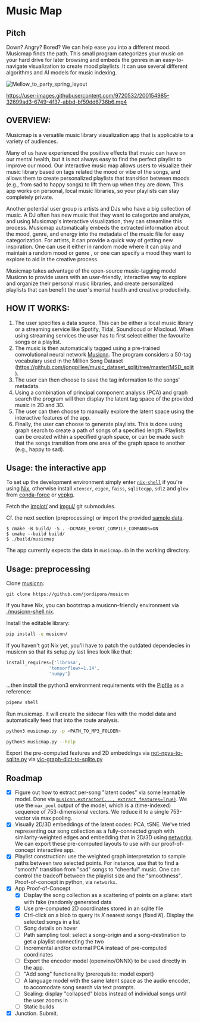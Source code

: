 # Music Map

## Pitch

Down? Angry? Bored? We can help ease you into a different mood. Musicmap finds the path. 
This small program categorizes your music on your hard drive for later browsing and embeds the genres in an easy-to-navigate visualization to create mood playlists.
It can use several different algorithms and AI models for music indexing.

![Mellow_to_party_spring_layout](https://user-images.githubusercontent.com/66002874/200176045-65ea2c53-d1eb-4dbc-bc0e-12f64214ccfa.png)


https://user-images.githubusercontent.com/9720532/200154985-32699ad3-6749-4f37-abbd-bf59dd6736b6.mp4



## OVERVIEW:

Musicmap is a versatile music library visualization app that is applicable to a variety of audiences. 

Many of us have experienced the positive effects that music can have on our mental health, but it is not always easy to find the perfect playlist to improve our mood. Our interactive music map allows users to visualize their music library based on tags related the mood or vibe of the songs, and allows them to create personalized playlists that transition between moods (e.g., from sad to happy songs) to lift them up when they are down. This app works on personal, local music libraries, so your playlists can stay completely private. 

Another potential user group is artists and DJs who have a big collection of music. A DJ often has new music that they want to categorize and analyze, and using Musicmap's interactive visualization, they can streamline this process. Musicmap automatically embeds the extracted information about the mood, genre, and energy into the metadata of the music file for easy categorization. For artists, it can provide a quick way of getting new inspiration. One can use it either in random mode where it can play and maintain a random mood or genre , or one can specify a mood they want to explore to aid in the creative process.

Musicmap takes advantage of the open-source music-tagging model Musicnn to provide users with an user-friendly, interactive way to explore and organize their personal music libraries, and create personalized playlists that can benefit the user's mental health and creative productivity. 

## HOW IT WORKS: 

1. The user specifies a data source. This can be either a local music library or a streaming service like Spotify, Tidal, Soundlcoud or Mixcloud. When using streaming services the user has to first select either the favourite songs or a playlist.
2. The music is then automatically tagged using a pre-trained convolutional neural network [Musicnn](https://github.com/jordipons/musicnn). The program considers a 50-tag vocabulary used in the Million Song Dataset (https://github.com/jongpillee/music_dataset_split/tree/master/MSD_split). 
3. The user can then choose to save the tag information to the songs' metadata. 
4.  Using a combination of principal component analysis (PCA) and graph search the program will then display the latent tag space of the provided music in 2D and 3D.
5. The user can then choose to manually explore the latent space using the interactive features of the app. 
6. Finally, the user can choose to generate playlists. This is done using graph search to create a path of songs of a specified length. Playlists can be created within a specified graph space, or  can be made  such that the songs transition from one area of the graph space to another (e.g., happy to sad). 

## Usage: the interactive app

To set up the development environment simply enter [`nix-shell`](./shell.nix)
if you're using [Nix](https://github.com/NixOS/nix),
otherwise install `xtensor`, `eigen`, `faiss`, `sqlitecpp`, `sdl2` and `glew`
from [conda-forge](https://mamba.readthedocs.io/en/latest/user_guide/micromamba.html)
or [vcpkg](https://github.com/microsoft/vcpkg).

Fetch the [implot/](./implot) and [imgui/](./imgui) git submodules.

Cf. the next section (preprocessing)
or import the provided [sample data](https://gist.github.com/29ae32af3222950d307883a3d3ad24b5).

```console
$ cmake -B build/ -S . -DCMAKE_EXPORT_COMPILE_COMMANDS=ON
$ cmake --build build/
$ ./build/musicmap
```

The app currently expects the data in `musicmap.db` in the working directory.

## Usage: preprocessing

Clone [musicnn](https://github.com/jordipons/musicnn):

```console
git clone https://github.com/jordipons/musicnn
```

If you have Nix, you can bootstrap a musicnn-friendly environment via [./musicnn-shell.nix](./musicnn-shell.nix).

Install the editable library:

```bash
pip install -e musicnn/
```

If you haven't got Nix yet, you'll have to patch the outdated dependecies in
musicnn so that its setup.py last lines look like that:

```python
install_requires=['librosa',
                'tensorflow>=1.14',
                'numpy']
```


...then install the python3 environment requirements with the [Pipfile](./Pipfile) as a reference:

```bash
pipenv shell
```

Run musicmap.
It will create the sidecar files with the model data and automatically feed that into the route analysis.

```bash
python3 musicmap.py -p <PATH_TO_MP3_FOLDER>
```

```bash
python3 musicmap.py --help
```

Export the pre-computed features and 2D embeddings
via [not-npys-to-sqlite.py](./not-npys-to-sqlite.py)
via [vic-graph-dict-to-sqlite.py](./vic-graph-dict-to-sqlite.py)


## Roadmap

- [x] Figure out how to extract per-song "latent codes" via some learnable model.
  Done via [`musicnn.extractor(..., extract_features=True)`](https://github.com/jordipons/musicnn/). 
  We use the `max_pool` output of the model, which is a (time-indexed) sequence of 753-dimensional vectors.
  We reduce it to a single 753-vector via max pooling.
- [x] Visually 2D/3D embeddings of the latent codes: PCA, tSNE. We've tried representing our song collection as a fully-connected graph with similarity-weighted edges and embedding that in 2D/3D using [networkx](https://networkx.org/). We can export these pre-computed layouts to use with our proof-of-concept interactive app.
- [x] Playlist construction: use the weighted graph interpretation to sample paths between two selected points. For instance, use that to find a "smooth" transition from "sad" songs to "cheerful" music. One can control the tradeoff between the playlist size and the "smoothness". Proof-of-concept in python, via `networkx`.
- [x] App Proof-of-Concept
    - [x] Display the song collection as a scattering of points on a plane: start with fake (randomly generated data
    - [x] Use pre-computed 2D coordinates stored in an sqlite file
    - [x] Ctrl-click on a blob to query its $K$ nearest songs (fixed $K$). Display the selected songs in a list
    - [ ] Song details on hover
    - [ ] Path sampling tool: select a song-origin and a song-destination to get a playlist connecting the two
    - [ ] Incremental and/or external PCA instead of pre-computed coordinates
    - [ ] Export the encoder model (openvino/ONNX) to be used directly in the app.
    - [ ] "Add song" functionality (prerequisite: model export)
    - [ ] A language model with the same latent space as the audio encoder, to
      accomodate song search via text prompts.
    - [ ] Scaling: display "collapsed" blobs instead of individual songs until
      the user zooms in
    - [ ] Static builds
- [x] Junction. Submit.
